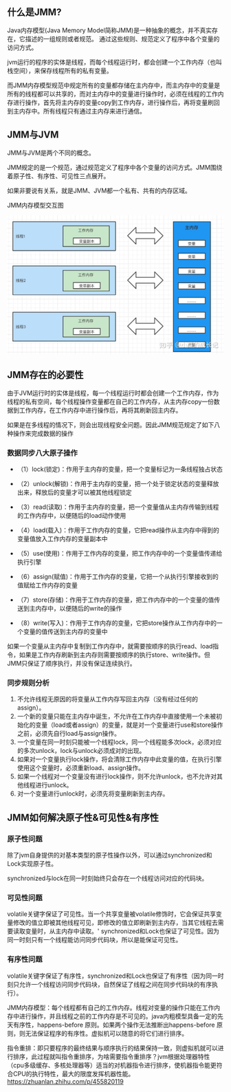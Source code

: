 
## 什么是JMM?
Java内存模型(Java Memory Model简称JMM)是一种抽象的概念，并不真实存在，它描述的一组规则或者规范。 通过这些规则、规范定义了程序中各个变量的访问方式。

jvm运行的程序的实体是线程，而每个线程运行时，都会创建一个工作内存（也叫栈空间），来保存线程所有的私有变量。

而JMM内存模型规范中规定所有的变量都存储在主内存中，而主内存中的变量是所有的线程都可以共享的，而对主内存中的变量进行操作时，必须在线程的工作内存进行操作，首先将主内存的变量copy到工作内存，进行操作后，再将变量刷回到主内存中。所有线程只有通过主内存来进行通信。

## JMM与JVM
JMM与JVM是两个不同的概念。

JMM规定的是一个规范，通过规范定义了程序中各个变量的访问方式。JMM围绕着原子性、有序性、可见性三点展开。

如果非要说有关系，就是JMM、JVM都一个私有、共有的内存区域。

JMM内存模型交互图

![图片3](../../src/main/resources/static/image/base/jmm.png)


## JMM存在的必要性
由于JVM运行时的实体是线程，每一个线程运行时都会创建一个工作内存，作为线程的私有空间，每个线程操作变量都在自己的工作内存，从主内存copy一份数据到工作内存，在工作内存中进行操作后，再将其刷新回主内存。

如果是在多线程的情况下，则会出现线程安全问题。因此JMM规范规定了如下八种操作来完成数据的操作

### 数据同步八大原子操作

* （1）lock(锁定)：作用于主内存的变量，把一个变量标记为一条线程独占状态

* （2）unlock(解锁)：作用于主内存的变量，把一个处于锁定状态的变量释放出来，释放后的变量才可以被其他线程锁定

* （3）read(读取)：作用于主内存的变量，把一个变量值从主内存传输到线程的工作内存中，以便随后的load动作使用

* （4）load(载入)：作用于工作内存的变量，它把read操作从主内存中得到的变量值放入工作内存的变量副本中

* （5）use(使用)：作用于工作内存的变量，把工作内存中的一个变量值传递给执行引擎

* （6）assign(赋值)：作用于工作内存的变量，它把一个从执行引擎接收到的值赋给工作内存的变量

* （7）store(存储)：作用于工作内存的变量，把工作内存中的一个变量的值传送到主内存中，以便随后的write的操作

* （8）write(写入)：作用于工作内存的变量，它把store操作从工作内存中的一个变量的值传送到主内存的变量中

如果一个变量从主内存中复制到工作内存中，就需要按顺序的执行read、load指令，如果是工作内存刷新到主内存则需要按顺序的执行store、write操作。但JMM只保证了顺序执行，并没有保证连续执行。


### 同步规则分析
1. 不允许线程无原因的将变量从工作内存写回主内存（没有经过任何的assign）。
2. 一个新的变量只能在主内存中诞生，不允许在工作内存中直接使用一个未被初始化的变量（load或者assign）的变量，就是对一个变量进行use和store操作之前，必须先自行load与assign操作。
3. 一个变量在同一时刻只能被一个线程lock，同一个线程能多次lock，必须对应的多次unlock，lock与unlock必须成对的出现。
4. 如果对一个变量执行lock操作，将会清除工作内存中此变量的值，在执行引擎使用这个变量时，必须重新load、assign操作。
5. 如果一个线程对一个变量没有进行lock操作，则不允许unlock，也不允许对其他线程进行unlock。
6. 对一个变量进行unlock时，必须先将变量刷新到主内存。

## JMM如何解决原子性&可见性&有序性

### 原子性问题
除了jvm自身提供的对基本类型的原子性操作以外，可以通过synchronized和Lock实现原子性。

synchronized与lock在同一时刻始终只会存在一个线程访问对应的代码块。

### 可见性问题
volatile关键字保证了可见性。当一个共享变量被volatile修饰时，它会保证共享变量修改的值立即被其他线程可见，即修改的值立即刷新到主内存，当其它线程去需要读取变量时，从主内存中读取。'
synchronized和Lock也保证了可见性。因为同一时刻只有一个线程能访问同步代码块，所以是能保证可见性。

### 有序性问题
volatile关键字保证了有序性，synchronized和Lock也保证了有序性（因为同一时刻只允许一个线程访问同步代码块，自然保证了线程之间在同步代码块的有序执行）。

JMM内存模型：每个线程都有自己的工作内存。线程对变量的操作只能在工作内存中进行操作，并且线程之前的工作内存是不可见的。java内粗模型具备一定的先天有序性，happens-before 原则。如果两个操作无法推断出happens-before 原则，则无法保证程序的有序性。虚拟机可以随意的将它们进行排序。

指令重排：即只要程序的最终结果与顺序执行的结果保持一致，则虚拟机就可以进行排序，此过程就叫指令重排序，为啥需要指令重排序？jvm根据处理器特性（cpu多级缓存、多核处理器等）适当的对机器指令进行排序，使机器指令能更符合CPU的执行特性，最大的限度发挥机器性能。
https://zhuanlan.zhihu.com/p/455820119